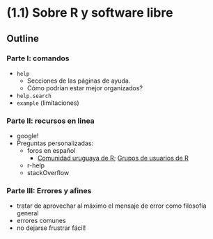 (1.1) Sobre R y software libre
==============================

Outline
-------

### Parte I: comandos
* `help`
  + Secciones de las páginas de ayuda.
  + Cómo podrían estar mejor organizados?
* `help.search`
* `example` (limitaciones)

### Parte II: recursos en linea
* google!
* Preguntas personalizadas:
  + foros en español
    - [Comunidad uruguaya de R](http://www.softwarelibre.edu.uy/tiki-index.php?page=Grupo+R); [Grupos de usuarios de R](http://rwiki.sciviews.org/doku.php?id=rugs:r_user_groups)
  + r-help
  + stackOverflow


### Parte III: Errores y afines
* tratar de aprovechar al máximo el mensaje de error como filosofía general
* errores comunes
* no dejarse frustrar fácil!

